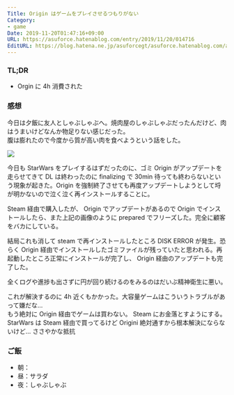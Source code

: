 ```yaml
---
Title: Origin はゲームをプレイさせるつもりがない
Category:
- game
Date: 2019-11-20T01:47:16+09:00
URL: https://asuforce.hatenablog.com/entry/2019/11/20/014716
EditURL: https://blog.hatena.ne.jp/asuforcegt/asuforce.hatenablog.com/atom/entry/26006613468423652
---
```


### TL;DR

- Orgin に  4h 消費された

###  感想

今日は夕飯に友人としゃぶしゃぶへ。焼肉屋のしゃぶしゃぶだったんだけど、肉はうまいけどなんか物足りない感じだった。  
腹は膨れたので今度から質が高い肉を食べようという話をした。

<span itemtype="http://schema.org/Photograph" itemscope="itemscope"><img class="magnifiable" src="https://cdn-ak.f.st-hatena.com/images/fotolife/a/asuforcegt/20200807/20200807135443.png" itemprop="image"></span>

今日も StarWars をプレイするはずだったのに、ゴミ Origin がアップデートを走らせてきて DL は終わったのに finalizing で 30min 待っても終わらないという現象が起きた。Origin を強制終了させても再度アップデートしようとして埒が明かないので泣く泣く再インストールすることに。

Steam 経由で購入したが、 Origin でアップデートがあるので Origin でインストールしたら、また上記の画像のように prepared でフリーズした。完全に顧客をバカにしている。

結局これも消して steam で再インストールしたところ DISK ERROR が発生。恐らく Origin 経由でインストールしたゴミファイルが残っていたと思われる。再起動したところ正常にインストールが完了し、 Origin 経由のアップデートも完了した。

全くログや進捗も出さずに円が回り続けるのをみるのはだいぶ精神衛生に悪い。

これが解決するのに 4h 近くもかかった。大容量ゲームはこういうトラブルがあって嫌だな...  
もう絶対に Origin 経由でゲームは買わない。 Steam にお金落とすようにする。StarWars は Steam 経由で買ってるけど Origini 絶対通すから根本解決にならないけど... ささやかな抵抗

### ご飯

- 朝：
- 昼：サラダ
- 夜：しゃぶしゃぶ
